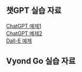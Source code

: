 ## 챗GPT 실습 자료

[ChatGPT 예제1](https://github.com/lormadus/chatgpt-handson/blob/main/chatgpt%20%ED%94%84%EB%A1%AC%ED%94%84%ED%8A%B8%20%EC%98%88%EC%A0%9C%201-1.md) <br>
[ChatGPT 예제2](https://github.com/lormadus/chatgpt-handson/blob/main/chatgpt%20%ED%94%84%EB%A1%AC%ED%94%84%ED%8A%B8%20%EC%98%88%EC%A0%9C%201-2.md) <br>
[Dall-E 예제](https://github.com/lormadus/chatgpt-handson/blob/main/Dall-E%20%EC%98%88%EC%A0%9C%201.md)<br>


## Vyond Go 실습 자료


